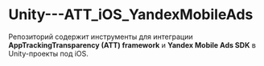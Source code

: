 # Unity---ATT_iOS_YandexMobileAds
Репозиторий содержит инструменты для интеграции **AppTrackingTransparency (ATT) framework** и **Yandex Mobile Ads SDK** в Unity-проекты под iOS.  
